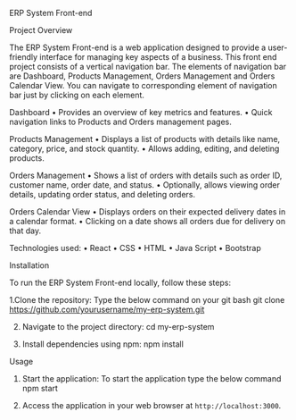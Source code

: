 ERP System Front-end

 Project Overview

The ERP System Front-end is a web application designed to provide a user-friendly interface for managing key aspects of a business. 
This front end project consists of a vertical navigation bar. The elements of navigation bar are Dashboard, Products Management, Orders Management and Orders Calendar View.
You can navigate to corresponding element of navigation bar just by clicking on each element.


Dashboard
•	Provides an overview of key metrics and features.
•	Quick navigation links to Products and Orders management pages.

 Products Management
•	Displays a list of products with details like name, category, price, and stock quantity.
•	Allows adding, editing, and deleting products.

 Orders Management
•	Shows a list of orders with details such as order ID, customer name, order date, and status.
•	Optionally, allows viewing order details, updating order status, and deleting orders.

Orders Calendar View 
•	Displays orders on their expected delivery dates in a calendar format.
•	Clicking on a date shows all orders due for delivery on that day.

Technologies used:
•	React
•	CSS
•	HTML
•	Java Script
•	Bootstrap



 Installation

To run the ERP System Front-end locally, follow these steps:

1.Clone the repository:
Type the below command on your git bash
git clone https://github.com/yourusername/my-erp-system.git
    

2. Navigate to the project directory:
    cd my-erp-system

3. Install dependencies using npm:
    npm install

Usage

1. Start the application:
    To start the application type the below command
    npm start

2. Access the application in your web browser at `http://localhost:3000`.
